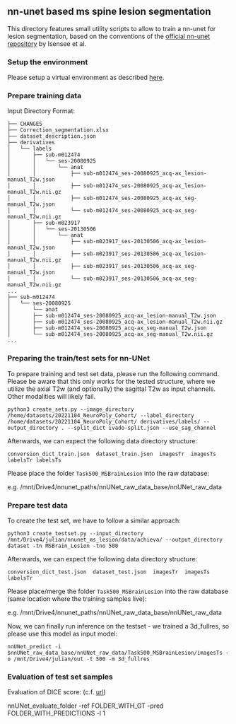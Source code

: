 ## nn-unet based ms spine lesion segmentation

This directory features small utility scripts to allow to train a nn-unet for lesion segmentation,
based on the conventions of the [official nn-unet repository](https://github.com/MIC-DKFZ/nnUNet#run-inference) by Isensee et al.

### Setup the environment

Please setup a virtual environment as described [here](https://github.com/MIC-DKFZ/nnUNet#installation).

### Prepare training data

Input Directory Format:

```
├── CHANGES
├── Correction_segmentation.xlsx
├── dataset_description.json
├── derivatives
│   └── labels
│       ├── sub-m012474
│       │   └── ses-20080925
│       │       └── anat
│       │           ├── sub-m012474_ses-20080925_acq-ax_lesion-manual_T2w.json
│       │           ├── sub-m012474_ses-20080925_acq-ax_lesion-manual_T2w.nii.gz
│       │           ├── sub-m012474_ses-20080925_acq-ax_seg-manual_T2w.json
│       │           └── sub-m012474_ses-20080925_acq-ax_seg-manual_T2w.nii.gz
│       ├── sub-m023917
│       │   └── ses-20130506
│       │       └── anat
│       │           ├── sub-m023917_ses-20130506_acq-ax_lesion-manual_T2w.json
│       │           ├── sub-m023917_ses-20130506_acq-ax_lesion-manual_T2w.nii.gz
│       │           ├── sub-m023917_ses-20130506_acq-ax_seg-manual_T2w.json
│       │           └── sub-m023917_ses-20130506_acq-ax_seg-manual_T2w.nii.gz
...
├── sub-m012474
│   └── ses-20080925
│       └── anat
│       ├── sub-m012474_ses-20080925_acq-ax_lesion-manual_T2w.json
│       ├── sub-m012474_ses-20080925_acq-ax_lesion-manual_T2w.nii.gz
│       ├── sub-m012474_ses-20080925_acq-ax_seg-manual_T2w.json
│       └── sub-m012474_ses-20080925_acq-ax_seg-manual_T2w.nii.gz
...
```

### Preparing the train/test sets for nn-UNet

To prepare training and test set data, please run the following command. Please be aware that this only works for the tested structure,
where we utilize the axial T2w (and optionally) the sagittal T2w as input channels. Other modalities will likely fail.

```
python3 create_sets.py --image_directory /home/datasets/20221104_NeuroPoly_Cohort/ --label_directory /home/datasets/20221104_NeuroPoly_Cohort/ derivatives/labels/ --output_directory . --split_dict ivado-split.json --use_sag_channel

```
Afterwards, we can expect the following data directory structure:

```
conversion_dict_train.json  dataset_train.json  imagesTr  imagesTs  labelsTr labelsTs
```

Please place the folder `Task500_MSBrainLesion` into the raw database:

e.g. /mnt/Drive4/nnunet_paths/nnUNet_raw_data_base/nnUNet_raw_data

### Prepare test data

To create the test set, we have to follow a similar approach:

```
python3 create_testset.py --input_directory /mnt/Drive4/julian/nnunet_ms_lesion/data/achieva/ --output_directory dataset -tn MSBrain_Lesion -tno 500
```

Afterwards, we can expect the following data directory structure:

```
conversion_dict_test.json  dataset_test.json  imagesTr  imagesTs  labelsTr
```

Please place/merge the folder `Task500_MSBrainLesion` into the raw database (same location where the training samples live):

e.g. /mnt/Drive4/nnunet_paths/nnUNet_raw_data_base/nnUNet_raw_data

Now, we can finally run inference on the testset - we trained a 3d_fullres, so please use this model as input model:

```
nnUNet_predict -i $nnUNet_raw_data_base/nnUNet_raw_data/Task500_MSBrainLesion/imagesTs -o /mnt/Drive4/julian/out -t 500 -m 3d_fullres
```
### Evaluation of test set samples

Evaluation of DICE score: (c.f. [url](https://github.com/MIC-DKFZ/nnUNet/blob/master/documentation/inference_example_Prostate.md))

nnUNet_evaluate_folder -ref FOLDER_WITH_GT -pred FOLDER_WITH_PREDICTIONS -l 1